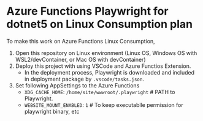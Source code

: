 # Azure Functions Playwright for dotnet5 on Linux Consumption plan

To make this work on Azure Functions Linux Consumption, 
  1. Open this repository on Linux environment (Linux OS, Windows OS with WSL2/devContainer, or Mac OS with devContainer)
  2. Deploy this project with using VSCode and Azure Functios Extension.
     - In the deployment process, Playwright is downloaded and included in deployment package by `.vscode/tasks.json`.
  3. Set following AppSettings to the Azure Functions
     - `XDG_CACHE_HOME`: `/home/site/wwwroot/.playwright` # PATH to Playwright.
     - `WEBSITE_MOUNT_ENABLED`: `1` # To keep executablle permission for playwright binary, etc 

